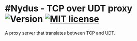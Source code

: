#Nydus - TCP over UDT proxy ![Version](https://img.shields.io/badge/version-2015.03.0-red.svg?style=flat) [![MIT license](http://img.shields.io/badge/license-MIT-blue.svg?style=flat)](LICENSE)
===

A proxy server that translates between TCP and UDT.
